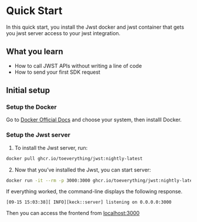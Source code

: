 # Quick Start

In this quick start, you install the Jwst docker and jwst container that gets you jwst server access to your jwst integration.

## What you learn

-   How to call JWST APIs without writing a line of code
-   How to send your first SDK request

## Initial setup

### Setup the Docker

Go to [Docker Official Docs](https://docs.docker.com/engine/install/) and choose your system, then installl Docker.

### Setup the Jwst server

1. To install the Jwst server, run:

```sh
docker pull ghcr.io/toeverything/jwst:nightly-latest
```

2. Now that you’ve installed the Jwst, you can start server:

```sh
docker run -it --rm -p 3000:3000 ghcr.io/toeverything/jwst:nightly-latest
```

If everything worked, the command-line displays the following response.

```nginx
[09-15 15:03:38][ INFO][keck::server] listening on 0.0.0.0:3000
```

Then you can access the frontend from [localhost:3000](http://localhost:3000)
